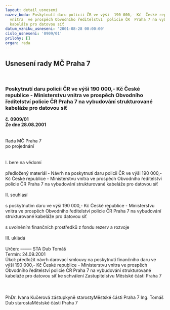 ```yaml
---
layout: detail_usneseni
nazev_bodu: Poskytnutí daru policii ČR ve výši  190 000,- Kč  České republice - Ministerstvu
  vnitra  ve prospěch Obvodního ředitelství  policie ČR  Praha 7 na vybudování  strukturované
  kabeláže pro datovou síť
datum_vzniku_usneseni: '2001-08-28 00:00:00'
cislo_usneseni: '0909/01'
prilohy: []
organ: rada
---
```

<div id="ucUsn_pList" class="usn">
	<span><h2>Usnesení rady MČ Praha 7 </h2>
<br></span><div class="standBody">
<span><h3>Poskytnutí daru policii ČR ve výši  190 000,- Kč  České republice - Ministerstvu vnitra  ve prospěch Obvodního ředitelství  policie ČR  Praha 7 na vybudování  strukturované kabeláže pro datovou síť</h3></span><div class="center">
		<strong>č. 0909/01</strong><br>
	</div>
<div class="center">
		<strong>Ze dne 28.08.2001</strong><br><br>
	</div>
<br>Rada MČ Praha 7<br>po projednání<br><br><br>I.	bere na vědomí<br><br> předložený materiál - Návrh na poskytnutí daru policii ČR ve výši  190 000,- Kč  České republice - Ministerstvu vnitra  ve prospěch Obvodního ředitelství  policie ČR  Praha 7 na vybudování  strukturované kabeláže pro datovou síť<br><br>II.	souhlasí <br><br>s  poskytnutím  daru  ve výši  190 000,- Kč  České republice - Ministerstvu vnitra  ve prospěch Obvodního ředitelství  policie ČR  Praha 7 na vybudování  strukturované kabeláže pro datovou síť<br><br>s uvolněním finančních prostředků z fondu  rezerv  a rozvoje<br><br>III.	ukládá <br><br> Určen:	–––––	STA Dub Tomáš<br>Termín: 24.09.2001<br>Úkol:	předložit  návrh darovací smlouvy  na poskytnutí finančního daru  ve  výši  190 000,- Kč  České republice - Ministerstvu vnitra ve prospěch  Obvodního ředitelství  policie ČR  Praha 7 na vybudování strukturované kabeláže pro datovou síť  ke schválení  Zastupitelstvu Městské části Praha 7 <br> <br><br> 	<br>PhDr. Ivana Kučerová zástupkyně starostyMěstské části Praha 7	Ing. Tomáš Dub starostaMěstské části Praha 7<br>	<br><br>
</div>
</div>